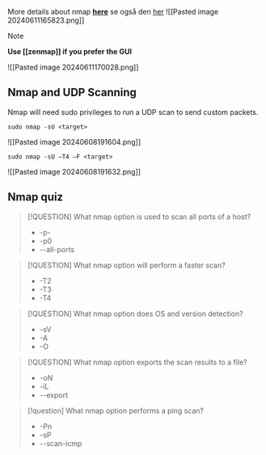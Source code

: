 More details about nmap **[here](https://nmap.org/book/man-briefoptions.html)** se også den [her](https://www.comparitech.com/net-admin/the-definitive-guide-to-nmap/)
![[Pasted image 20240611165823.png]]

> [!NOTE]
> **Use [[zenmap]] if you prefer the GUI**

![[Pasted image 20240611170028.png]]
## Nmap and UDP Scanning
Nmap will need sudo privileges to run a UDP scan to send custom packets.
```
sudo nmap -sU <target>
```
![[Pasted image 20240608191604.png]]

```
sudo nmap -sU –T4 –F <target>
```
![[Pasted image 20240608191632.png]]

## Nmap quiz

> [!QUESTION] What nmap option is used to scan all ports of a host?
> - -p-
> - -p0 
> - --all-ports

> [!QUESTION] What nmap option will perform a faster scan?
>  - -T2 
>  - -T3 
>  - -T4


> [!QUESTION] What nmap option does OS and version detection?
> - -sV
> - -A
> - -O


> [!QUESTION] What nmap option exports the scan results to a file?
> - -oN
> - -iL
> - --export


> [!question] What nmap option performs a ping scan?
> - -Pn
> - -sP
> - --scan-icmp


